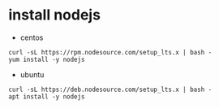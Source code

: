 # install nodejs

* centos

```
curl -sL https://rpm.nodesource.com/setup_lts.x | bash -
yum install -y nodejs
```

* ubuntu

```
curl -sL https://deb.nodesource.com/setup_lts.x | bash -
apt install -y nodejs
```
